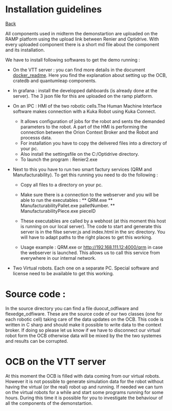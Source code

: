 # Installation guidelines

[Back](READ.md)

All components used in midterm the demonstartion are uploaded on the RAMP platform using the upload link between Renier and Optidrive. With every uploaded component there is a short md file about the component and its installation.

We have to install following softwares to get the demo running :

- On the VTT server :  you can find more details in the document [docker_readme](https://github.com/ramp-eu/JS2SF/blob/master/docker/README.md). Here you find the explanation about setting up the OCB, cratedb and quantumleap components.

- In grafana : install the developped dahboards (is already done at the server). The 3 json file for this are uploaded on the ramp platform.

- On an IPC : HMI of the two robotic cells.The Human Machine Interface software makes connection with a Kuka Robot using Kuka Connect.
   * It allows configuration of jobs for the robot and sents the demanded parameters to the robot. A part of the HMI is performing the connection between the Orion Context Broker and the Robot and processs data.
   * For installation you have to copy the delivered files into a directory of your pc.
   * Also install the settingsfile on the C:/Optidrive directory.
   * To launch the program : Renier2.exe 

- Next to this you have to run two smart factury services (QRM and Manufacturability). To get this running you need to do the following :
  * Copy all files to a directory on your pc. 
  * Make sure there is a connection to the webserver and you will be able to run the executables :
      ** QRM.exe
      ** ManufacturabilityPallet.exe palletNumber.
      ** ManufacturabilityPiece.exe pieceID
      
  * These executables are called by a webhost (at this moment this host is running on our local server). The code to start and generate this server is in the filse server.js and index.html in the src directory. You will have to adapt paths to the right places to get this working.

  * Usage example : QRM.exe or http://192.168.111.12:4000/qrm in case the webserver is launched. This allows us to call this service from everywhere in our internal network.


- Two Virtual robots. Each one on a separate PC. Special software and license need to be available to get this working.

# Source code : 
In the source directory you can find a file duocut_odfiware and flexedge_odfiware. These are the source code of our two classes (one for each robotic cell) taking care of the data updates on the OCB. This code is written in C sharp and should make it possible to write data to the context broker. If doing so please let us know if we have to disconnect our virtual robot form the OCB otherwise data will be mixed by the the two systemes and results can be corrupted.

# OCB on the VTT server 
At this moment the OCB is filled with data coming from our virtual robots. However it is not possible to generate simulation data for the robot without having the virtual (or the real) robot up and running. 
If needed we can turn on the virtual robots for a while and start some programs running for some hours. During this time it is possible for you to investigate the behaviour of all the components of the demonstartion.
